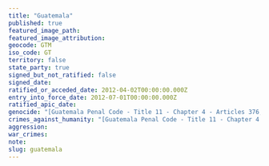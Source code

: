```yaml
---
title: "Guatemala"
published: true
featured_image_path:
featured_image_attribution:
geocode: GTM
iso_code: GT
territory: false
state_party: true
signed_but_not_ratified: false
signed_date:
ratified_or_acceded_date: 2012-04-02T00:00:00.000Z
entry_into_force_date: 2012-07-01T00:00:00.000Z
ratified_apic_date:
genocide: "[Guatemala Penal Code - Title 11 - Chapter 4 - Articles 376, 377](https://iccdb.hrlc.net/data/doc/656/)"
crimes_against_humanity: "[Guatemala Penal Code - Title 11 - Chapter 4 - Article 378](https://iccdb.hrlc.net/data/doc/656/)"
aggression:
war_crimes:
note:
slug: guatemala
---
```

